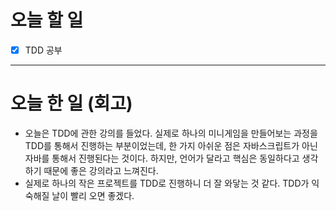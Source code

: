 # 오늘 할 일

- [x] TDD 공부

---

# 오늘 한 일 (회고)

- 오늘은 TDD에 관한 강의를 들었다. 실제로 하나의 미니게임을 만들어보는 과정을 TDD를 통해서 진행하는 부분이었는데, 한 가지 아쉬운 점은 자바스크립트가 아닌 자바를 통해서 진행된다는 것이다. 하지만, 언어가 달라고 핵심은 동일하다고 생각하기 때문에 좋은 강의라고 느껴진다.
- 실제로 하나의 작은 프로젝트를 TDD로 진행하니 더 잘 와닿는 것 같다. TDD가 익숙해질 날이 빨리 오면 좋겠다.
